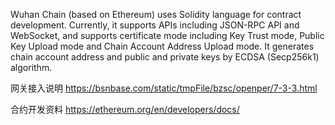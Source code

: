 Wuhan Chain (based on Ethereum) uses Solidity language for contract development. Currently, it supports APIs including JSON-RPC API and WebSocket, and supports certificate mode including Key Trust mode, Public Key Upload mode and Chain Account Address Upload mode. It generates chain account address and public and private keys by ECDSA (Secp256k1) algorithm.

网关接入说明
https://bsnbase.com/static/tmpFile/bzsc/openper/7-3-3.html

合约开发资料
https://ethereum.org/en/developers/docs/
